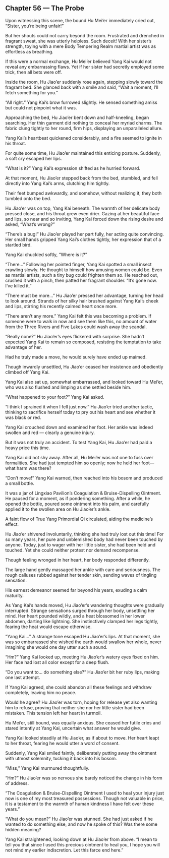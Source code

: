 ## Chapter 56 — The Probe

Upon witnessing this scene, the bound Hu Mei’er immediately cried out, “Sister, you’re being unfair!”

But her shouts could not carry beyond the room. Frustrated and drenched in fragrant sweat, she was utterly helpless. Such deceit! With her sister’s strength, toying with a mere Body Tempering Realm martial artist was as effortless as breathing.

If this were a normal exchange, Hu Mei’er believed Yang Kai would not reveal any embarrassing flaws. Yet if her sister had secretly employed some trick, then all bets were off.

Inside the room, Hu Jiao’er suddenly rose again, stepping slowly toward the fragrant bed. She glanced back with a smile and said, “Wait a moment, I’ll fetch something for you.”

“All right.” Yang Kai’s brow furrowed slightly. He sensed something amiss but could not pinpoint what it was.

Approaching the bed, Hu Jiao’er bent down and half-kneeling, began searching. Her thin garment did nothing to conceal her myriad charms. The fabric clung tightly to her round, firm hips, displaying an unparalleled allure.

Yang Kai’s heartbeat quickened considerably, and a fire seemed to ignite in his throat.

For quite some time, Hu Jiao’er maintained this enticing posture. Suddenly, a soft cry escaped her lips.

“What is it?” Yang Kai’s expression shifted as he hurried forward.

At that moment, Hu Jiao’er stepped back from the bed, stumbled, and fell directly into Yang Kai’s arms, clutching him tightly.

Their feet bumped awkwardly, and somehow, without realizing it, they both tumbled onto the bed.

Hu Jiao’er was on top, Yang Kai beneath. The warmth of her delicate body pressed close, and his throat grew even drier. Gazing at her beautiful face and lips, so near and so inviting, Yang Kai forced down the rising desire and asked, “What’s wrong?”

“There’s a bug!” Hu Jiao’er played her part fully, her acting quite convincing. Her small hands gripped Yang Kai’s clothes tightly, her expression that of a startled bird.

Yang Kai chuckled softly, “Where is it?”

“There...” Following her pointed finger, Yang Kai spotted a small insect crawling slowly. He thought to himself how amusing women could be. Even as martial artists, such a tiny bug could frighten them so. He reached out, crushed it with a pinch, then patted her fragrant shoulder. “It’s gone now. I’ve killed it.”

“There must be more...” Hu Jiao’er pressed her advantage, turning her head to look around. Strands of her silky hair brushed against Yang Kai’s cheek and lips, stirring his recently calmed heart once more.

“There aren’t any more.” Yang Kai felt this was becoming a problem. If someone were to walk in now and see them like this, no amount of water from the Three Rivers and Five Lakes could wash away the scandal.

“Really none?” Hu Jiao’er’s eyes flickered with surprise. She hadn’t expected Yang Kai to remain so composed, resisting the temptation to take advantage of her.

Had he truly made a move, he would surely have ended up maimed.

Though inwardly unsettled, Hu Jiao’er ceased her insistence and obediently climbed off Yang Kai.

Yang Kai also sat up, somewhat embarrassed, and looked toward Hu Mei’er, who was also flushed and limping as she settled beside him.

“What happened to your foot?” Yang Kai asked.

“I think I sprained it when I fell just now.” Hu Jiao’er tried another tactic, thinking to sacrifice herself today to pry out his heart and see whether it was black or red.

Yang Kai crouched down and examined her foot. Her ankle was indeed swollen and red — clearly a genuine injury.

But it was not truly an accident. To test Yang Kai, Hu Jiao’er had paid a heavy price this time.

Yang Kai did not shy away. After all, Hu Mei’er was not one to fuss over formalities. She had just tempted him so openly; now he held her foot—what harm was there?

“Don’t move!” Yang Kai warned, then reached into his bosom and produced a small bottle.

It was a jar of Lingxiao Pavilion’s Coagulation & Bruise-Dispelling Ointment. He paused for a moment, as if pondering something. After a while, he opened the bottle, poured some ointment into his palm, and carefully applied it to the swollen area on Hu Jiao’er’s ankle.

A faint flow of True Yang Primordial Qi circulated, aiding the medicine’s effect.

Hu Jiao’er shivered involuntarily, thinking she had truly lost out this time! For so many years, her pure and unblemished body had never been touched by anyone. Today, just to wager with her little sister, she had been held and touched. Yet she could neither protest nor demand recompense.

Though feeling wronged in her heart, her body responded differently.

The large hand gently massaged her ankle with care and seriousness. The rough calluses rubbed against her tender skin, sending waves of tingling sensation.

His earnest demeanor seemed far beyond his years, exuding a calm maturity.

As Yang Kai’s hands moved, Hu Jiao’er’s wandering thoughts were gradually interrupted. Strange sensations surged through her body, unsettling her mind. Her heart pounded wildly, and a heat blossomed in her lower abdomen, darting like lightning. She instinctively clamped her legs tightly, fearing the heat would escape otherwise.

“Yang Kai...” A strange tone escaped Hu Jiao’er’s lips. At that moment, she was so embarrassed she wished the earth would swallow her whole, never imagining she would one day utter such a sound.

“Hm?” Yang Kai looked up, meeting Hu Jiao’er’s watery eyes fixed on him. Her face had lost all color except for a deep flush.

“Do you want to... do something else?” Hu Jiao’er bit her ruby lips, making one last attempt.

If Yang Kai agreed, she could abandon all these feelings and withdraw completely, leaving him no peace.

Would he agree? Hu Jiao’er was torn, hoping for release yet also wanting him to refuse, proving that neither she nor her little sister had been mistaken. This tension left her heart in turmoil.

Hu Mei’er, still bound, was equally anxious. She ceased her futile cries and stared intently at Yang Kai, uncertain what answer he would give.

Yang Kai looked steadily at Hu Jiao’er, as if about to move. Her heart leapt to her throat, fearing he would utter a word of consent.

Suddenly, Yang Kai smiled faintly, deliberately putting away the ointment with utmost solemnity, tucking it back into his bosom.

“Miss,” Yang Kai murmured thoughtfully.

“Hm?” Hu Jiao’er was so nervous she barely noticed the change in his form of address.

“The Coagulation & Bruise-Dispelling Ointment I used to heal your injury just now is one of my most treasured possessions. Though not valuable in price, it is a testament to the warmth of human kindness I have felt over these years.”

“What do you mean?” Hu Jiao’er was stunned. She had just asked if he wanted to do something else, and now he spoke of this? Was there some hidden meaning?

Yang Kai straightened, looking down at Hu Jiao’er from above. “I mean to tell you that since I used this precious ointment to heal you, I hope you will not mind my earlier indiscretion. Let this farce end here.”